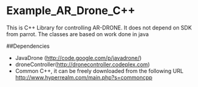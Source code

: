 # Example_AR_Drone_C++
This is C++ Library for controlling AR-DRONE. It does not depend on SDK from parrot. The classes are based on work done in java

##Dependencies
* JavaDrone (http://code.google.com/p/javadrone/) 
* droneController(http://dronecontroller.codeplex.com)
* Common C++, it can be freely downloaded from the following URL http://www.hyperrealm.com/main.php?s=commoncpp
